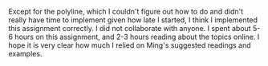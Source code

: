 Except for the polyline, which I couldn't figure out how to do and didn't really have time to implement given how late I started, I think I implemented this assignment correctly. I did not collaborate with anyone. I spent about 5-6 hours on this assignment, and 2-3 hours reading about the topics online. I hope it is very clear how much I relied on Ming's suggested readings and examples. 
